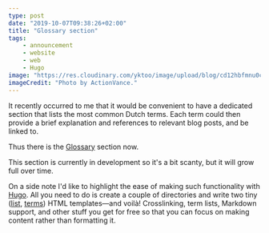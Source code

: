 ```yaml
---
type: post
date: "2019-10-07T09:38:26+02:00"
title: "Glossary section"
tags:
    - announcement
    - website
    - web
    - Hugo
image: "https://res.cloudinary.com/yktoo/image/upload/blog/cd12hbfmnu0c3605.jpg"
imageCredit: "Photo by ActionVance."
---
```


It recently occurred to me that it would be convenient to have a dedicated section that lists the most common Dutch terms. Each term could then provide a brief explanation and references to relevant blog posts, and be linked to.

Thus there is the [Glossary](/glossary) section now.

<!--more-->

This section is currently in development so it's a bit scanty, but it will grow full over time.

On a side note I'd like to highlight the ease of making such functionality with [Hugo](https://gohugo.io/). All you need to do is create a couple of directories and write two tiny ([list](https://github.com/yktoo/yktoo.com/blob/master/layouts/glossary/list.html), [terms](https://github.com/yktoo/yktoo.com/blob/master/layouts/glossary/terms.html)) HTML templates—and voilà! Crosslinking, term lists, Markdown support, and other stuff you get for free so that you can focus on making content rather than formatting it.
